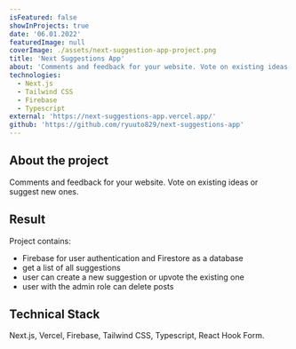 ```yaml
---
isFeatured: false
showInProjects: true
date: '06.01.2022'
featuredImage: null
coverImage: ./assets/next-suggestion-app-project.png
title: 'Next Suggestions App'
about: 'Comments and feedback for your website. Vote on existing ideas or suggest new ones'
technologies:
  - Next.js
  - Tailwind CSS
  - Firebase
  - Typescript
external: 'https://next-suggestions-app.vercel.app/'
github: 'https://github.com/ryuuto829/next-suggestions-app'
---
```


## About the project

Comments and feedback for your website. Vote on existing ideas or suggest new ones.

## Result

Project contains:

- Firebase for user authentication and Firestore as a database
- get a list of all suggestions
- user can create a new suggestion or upvote the existing one
- user with the admin role can delete posts

## Technical Stack

Next.js, Vercel, Firebase, Tailwind CSS, Typescript, React Hook Form.
